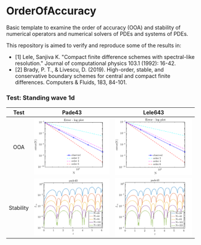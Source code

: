 # OrderOfAccuracy
Basic template to examine the order of accuracy (OOA) and stability of numerical operators and numerical solvers of PDEs and systems of PDEs.

This repository is aimed to verify and reproduce some of the results in:

- [1] Lele, Sanjiva K. "Compact finite difference schemes with spectral-like resolution." Journal of computational physics 103.1 (1992): 16-42.
- [2] Brady, P. T., & Livescu, D. (2019). High-order, stable, and conservative boundary schemes for central and compact finite differences. Computers & Fluids, 183, 84-101.

### Test: Standing wave 1d

|  Test     |    Pade43   |    Lele643   |
|:---------:|:-----------:|:------------:|
| OOA       | ![](figures/WaveEq1d_pade43_RK4_OOA.png) | ![](figures/WaveEq1d_pade43_RK4_OOA.png) |
| Stability | ![](figures/WaveEq1d_pade43_RK4_stability.png)| ![](figures/WaveEq1d_pade43_RK4_stability.png) |
